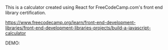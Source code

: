 This is a calculator created using React for FreeCodeCamp.com's front end library certification.

https://www.freecodecamp.org/learn/front-end-development-libraries/front-end-development-libraries-projects/build-a-javascript-calculator

DEMO:
